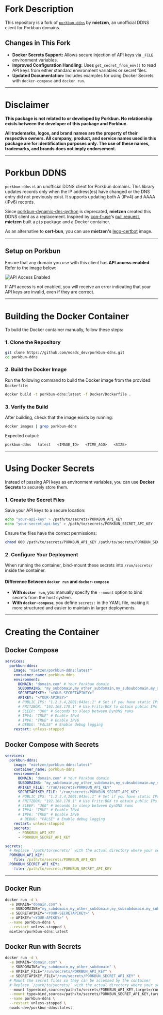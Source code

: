 # Fork Description

This repository is a fork of [`porkbun-ddns`](https://github.com/mietzen/porkbun-ddns) by **mietzen**, an unofficial DDNS client for Porkbun domains.

## Changes in This Fork

- **Docker Secrets Support:** Allows secure injection of API keys via `_FILE` environment variables.
- **Improved Configuration Handling:** Uses `get_secret_from_env()` to read API keys from either standard environment variables or secret files.
- **Updated Documentation:** Includes examples for using Docker Secrets with `docker-compose` and `docker run`.

---

# Disclaimer

**This package is not related to or developed by Porkbun. No relationship exists between the developer of this package and Porkbun.**

**All trademarks, logos, and brand names are the property of their respective owners. All company, product, and service names used in this package are for identification purposes only. The use of these names, trademarks, and brands does not imply endorsement.**

---

# Porkbun DDNS

`porkbun-ddns` is an unofficial DDNS client for Porkbun domains. This library updates records only when the IP address(es) have changed or the DNS entry did not previously exist. It supports updating both A (IPv4) and AAAA (IPv6) records.

Since [porkbun-dynamic-dns-python](https://github.com/porkbundomains/porkbun-dynamic-dns-python) is deprecated, **mietzen** created this DDNS client as a replacement. Inspired by [con-f-use](https://github.com/con-f-use)'s [pull request](https://github.com/porkbundomains/porkbun-dynamic-dns-python/pull/6), **mietzen** built a `pip` package and a Docker container.

As an alternative to **cert-bun**, you can use **mietzen's** [lego-certbot](https://github.com/mietzen/lego-certbot) image.

---

## Setup on Porkbun

Ensure that any domain you use with this client has **API access enabled**. Refer to the image below:

![API Access Enabled](API_Access_Enabled.png)

If API access is not enabled, you will receive an error indicating that your API keys are invalid, even if they are correct.

---

# Building the Docker Container

To build the Docker container manually, follow these steps:

### 1. Clone the Repository

```sh
git clone https://github.com/noadc_dev/porkbun-ddns.git
cd porkbun-ddns
```

### 2. Build the Docker Image

Run the following command to build the Docker image from the provided `Dockerfile`:

```sh
docker build -t porkbun-ddns:latest -f Docker/Dockerfile .
```

### 3. Verify the Build

After building, check that the image exists by running:

```sh
docker images | grep porkbun-ddns
```

Expected output:

```
porkbun-ddns   latest   <IMAGE_ID>   <TIME_AGO>   <SIZE>
```

---

# Using Docker Secrets

Instead of passing API keys as environment variables, you can use **Docker Secrets** to securely store them.

### 1. Create the Secret Files


Save your API keys to a secure location:


```sh
echo "your-api-key" > /path/to/secrets/PORKBUN_API_KEY
echo "your-secret-api-key" > /path/to/secrets/PORKBUN_SECRET_API_KEY
```

Ensure the files have the correct permissions:

```sh
chmod 600 /path/to/secrets/PORKBUN_API_KEY /path/to/secrets/PORKBUN_SECRET_API_KEY
```

### 2. Configure Your Deployment

When running the container, bind-mount these secrets into `/run/secrets/` inside the container.

#### Difference Between `docker run` and `docker-compose`

- **With `docker run`**, you manually specify the `--mount` option to bind secrets from the host system.
- **With `docker-compose`**, you define `secrets:` in the YAML file, making it more structured and easier to maintain in larger deployments.

---

# Creating the Container

## Docker Compose

```yaml
services:
  porkbun-ddns:
    image: "mietzen/porkbun-ddns:latest"
    container_name: porkbun-ddns
    environment:
      DOMAIN: "domain.com" # Your Porkbun domain
      SUBDOMAINS: "my_subdomain,my_other_subdomain,my_subsubdomain.my_subdomain"
      SECRETAPIKEY: "<YOUR-SECRETAPIKEY>"
      APIKEY: "<YOUR-APIKEY>" 
      # PUBLIC_IPS: "1.2.3.4,2001:043e::1" # Set if you have static IPs
      # FRITZBOX: "192.168.178.1" # Use Fritz!BOX to obtain public IPs
      # SLEEP: "300" # Seconds to sleep between DynDNS runs
      # IPV4: "TRUE" # Enable IPv4
      # IPV6: "TRUE" # Enable IPv6
      # DEBUG: "FALSE" # Enable debug logging
    restart: unless-stopped
```

## Docker Compose with Secrets

```yaml
services:
  porkbun-ddns:
    image: "mietzen/porkbun-ddns:latest"
    container_name: porkbun-ddns
    environment:
      DOMAIN: "domain.com" # Your Porkbun domain
      SUBDOMAINS: "my_subdomain,my_other_subdomain,my_subsubdomain.my_subdomain"
      APIKEY_FILE: "/run/secrets/PORKBUN_API_KEY"
      SECRETAPIKEY_FILE: "/run/secrets/PORKBUN_SECRET_API_KEY"
      # PUBLIC_IPS: "1.2.3.4,2001:043e::1" # Set if you have static IPs
      # FRITZBOX: "192.168.178.1" # Use Fritz!BOX to obtain public IPs
      # SLEEP: "300" # Seconds to sleep between DynDNS runs
      # IPV4: "TRUE" # Enable IPv4
      # IPV6: "TRUE" # Enable IPv6
       # DEBUG: "FALSE" # Enable debug logging
    restart: unless-stopped
    secrets:
      - PORKBUN_API_KEY
      - PORKBUN_SECRET_API_KEY

secrets:
  # Replace `/path/to/secrets/` with the actual directory where your secrets are stored. 
  PORKBUN_API_KEY:
    file: /path/to/secrets/PORKBUN_API_KEY
  PORKBUN_SECRET_API_KEY:
    file: /path/to/secrets/PORKBUN_SECRET_API_KEY
```

---

## Docker Run

```sh
docker run -d \
  -e DOMAIN="domain.com" \
  -e SUBDOMAINS="my_subdomain,my_other_subdomain,my_subsubdomain.my_subdomain" \
  -e SECRETAPIKEY="<YOUR-SECRETAPIKEY>" \
  -e APIKEY="<YOUR-APIKEY>" \
  --name porkbun-ddns \
  --restart unless-stopped \
  mietzen/porkbun-ddns:latest
```

## Docker Run with Secrets

```sh
docker run -d \
  -e DOMAIN="domain.com" \
  -e SUBDOMAINS="my_subdomain,my_other_subdomain" \
  -e APIKEY_FILE="/run/secrets/PORKBUN_API_KEY" \
  -e SECRETAPIKEY_FILE="/run/secrets/PORKBUN_SECRET_API_KEY" \
  # Mount the secret files so they can be accessed by the container
  # Replace `/path/to/secrets/` with the actual directory where your secrets are stored. 
  --mount type=bind,source=/path/to/secrets/PORKBUN_API_KEY,target=/run/secrets/PORKBUN_API_KEY,readonly \
  --mount type=bind,source=/path/to/secrets/PORKBUN_SECRET_API_KEY,target=/run/secrets/PORKBUN_SECRET_API_KEY,readonly \
  --name porkbun-ddns \
  --restart unless-stopped \
  noadc-dev/porkbun-ddns:latest
```
